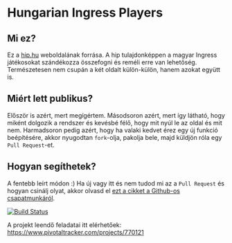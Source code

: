 # Hungarian Ingress Players

## Mi ez?

Ez a [hip.hu](http://hip.hu) weboldalának forrása. A hip tulajdonképpen a magyar Ingress
játékosokat szándékozza összefogni és reméli erre van lehetőség. Természetesen nem csupán
a két oldalt külön-külön, hanem azokat együtt is.

## Miért lett publikus?

Először is azért, mert megígértem. Másodsoron azért, mert így látható, hogy miként dolgozik
a rendszer és kevésbé félő, hogy mit nyúl le az oldal és mit nem. Harmadsoron pedig azért,
hogy ha valaki kedvet érez egy új funkció beépítésére, akkor nyugodtan `fork`-olja,
pakolja bele, majd küldjön róla egy `Pull Request`-et.

## Hogyan segíthetek?

A fentebb leírt módon :) Ha új vagy itt és nem tudod mi az a `Pull Request` és hogyan
csinálj olyat, akkor olvasd el
[ezt a cikket a Github-os csapatmunkáról](http://dev.folyam.info/blog/2013/03/01/csapatmunka-github-segitsegevel/).

[![Build Status](https://travis-ci.org/Folyam/hip.hu.png?branch=master)](https://travis-ci.org/Folyam/hip.hu)

A projekt leendő feladatai itt elérhetőek:
https://www.pivotaltracker.com/projects/770121

